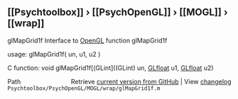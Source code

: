 ## [[Psychtoolbox]] &#8250; [[PsychOpenGL]] &#8250; [[MOGL]] &#8250; [[wrap]]

glMapGrid1f  Interface to [OpenGL](OpenGL) function glMapGrid1f  
  
usage:  glMapGrid1f( un, u1, u2 )  
  
C function:  void glMapGrid1f[(GLint]((GLint) un, [GLfloat](GLfloat) u1, [GLfloat](GLfloat) u2)  




<div class="code_header" style="text-align:right;">
  <span style="float:left;">Path&nbsp;&nbsp;</span> <span class="counter">Retrieve <a href=
  "https://raw.github.com/Psychtoolbox-3/Psychtoolbox-3/beta/Psychtoolbox/PsychOpenGL/MOGL/wrap/glMapGrid1f.m">current version from GitHub</a> | View <a href=
  "https://github.com/Psychtoolbox-3/Psychtoolbox-3/commits/beta/Psychtoolbox/PsychOpenGL/MOGL/wrap/glMapGrid1f.m">changelog</a></span>
</div>
<div class="code">
  <code>Psychtoolbox/PsychOpenGL/MOGL/wrap/glMapGrid1f.m</code>
</div>

